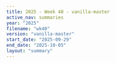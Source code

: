```yaml
---
title: 2025 - Week 40 - vanilla-master
active_nav: summaries
year: "2025"
filename: "wk40"
version: "vanilla-master"
start_date: "2025-09-29"
end_date: "2025-10-05"
layout: "summary"
---
```

